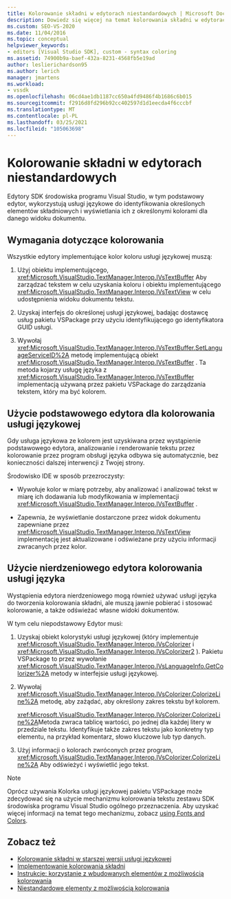 ```yaml
---
title: Kolorowanie składni w edytorach niestandardowych | Microsoft Docs
description: Dowiedz się więcej na temat kolorowania składni w edytorach niestandardowych zestawu SDK środowiska Visual Studio, w którym są wyświetlane określone kolory dla danego widoku dokumentu.
ms.custom: SEO-VS-2020
ms.date: 11/04/2016
ms.topic: conceptual
helpviewer_keywords:
- editors [Visual Studio SDK], custom - syntax coloring
ms.assetid: 74900b9a-baef-432a-8231-4568fb5e19ad
author: leslierichardson95
ms.author: lerich
manager: jmartens
ms.workload:
- vssdk
ms.openlocfilehash: 06cd4ae1db1187cc650a4fd9486f4b1686c6b015
ms.sourcegitcommit: f2916d8fd296b92cc402597d1d1eecda4f6cccbf
ms.translationtype: MT
ms.contentlocale: pl-PL
ms.lasthandoff: 03/25/2021
ms.locfileid: "105063698"
---
```

# <a name="syntax-coloring-in-custom-editors"></a>Kolorowanie składni w edytorach niestandardowych
Edytory SDK środowiska programu Visual Studio, w tym podstawowy edytor, wykorzystują usługi językowe do identyfikowania określonych elementów składniowych i wyświetlania ich z określonymi kolorami dla danego widoku dokumentu.

## <a name="colorization-requirements"></a>Wymagania dotyczące kolorowania
 Wszystkie edytory implementujące kolor koloru usługi językowej muszą:

1. Użyj obiektu implementującego, <xref:Microsoft.VisualStudio.TextManager.Interop.IVsTextBuffer> Aby zarządzać tekstem w celu uzyskania koloru i obiektu implementującego <xref:Microsoft.VisualStudio.TextManager.Interop.IVsTextView> w celu udostępnienia widoku dokumentu tekstu.

2. Uzyskaj interfejs do określonej usługi językowej, badając dostawcę usług pakietu VSPackage przy użyciu identyfikującego go identyfikatora GUID usługi.

3. Wywołaj <xref:Microsoft.VisualStudio.TextManager.Interop.IVsTextBuffer.SetLanguageServiceID%2A> metodę implementującą obiekt <xref:Microsoft.VisualStudio.TextManager.Interop.IVsTextBuffer> . Ta metoda kojarzy usługę języka z <xref:Microsoft.VisualStudio.TextManager.Interop.IVsTextBuffer> implementacją używaną przez pakietu VSPackage do zarządzania tekstem, który ma być kolorem.

## <a name="core-editor-usage-of-a-language-services-colorizer"></a>Użycie podstawowego edytora dla kolorowania usługi językowej
 Gdy usługa językowa ze kolorem jest uzyskiwana przez wystąpienie podstawowego edytora, analizowanie i renderowanie tekstu przez kolorowanie przez program obsługi języka odbywa się automatycznie, bez konieczności dalszej interwencji z Twojej strony.

 Środowisko IDE w sposób przezroczysty:

- Wywołuje kolor w miarę potrzeby, aby analizować i analizować tekst w miarę ich dodawania lub modyfikowania w implementacji <xref:Microsoft.VisualStudio.TextManager.Interop.IVsTextBuffer> .

- Zapewnia, że wyświetlanie dostarczone przez widok dokumentu zapewniane przez <xref:Microsoft.VisualStudio.TextManager.Interop.IVsTextView> implementację jest aktualizowane i odświeżane przy użyciu informacji zwracanych przez kolor.

## <a name="non-core-editor-usage-of-a-language-services-colorizer"></a>Użycie nierdzeniowego edytora kolorowania usługi języka
 Wystąpienia edytora nierdzeniowego mogą również używać usługi języka do tworzenia kolorowania składni, ale muszą jawnie pobierać i stosować kolorowanie, a także odświeżać własne widoki dokumentów.

 W tym celu niepodstawowy Edytor musi:

1. Uzyskaj obiekt kolorystyki usługi językowej (który implementuje <xref:Microsoft.VisualStudio.TextManager.Interop.IVsColorizer> i <xref:Microsoft.VisualStudio.TextManager.Interop.IVsColorizer2> ). Pakietu VSPackage to przez wywołanie <xref:Microsoft.VisualStudio.TextManager.Interop.IVsLanguageInfo.GetColorizer%2A> metody w interfejsie usługi językowej.

2. Wywołaj <xref:Microsoft.VisualStudio.TextManager.Interop.IVsColorizer.ColorizeLine%2A> metodę, aby zażądać, aby określony zakres tekstu był kolorem.

     <xref:Microsoft.VisualStudio.TextManager.Interop.IVsColorizer.ColorizeLine%2A>Metoda zwraca tablicę wartości, po jednej dla każdej litery w przedziale tekstu. Identyfikuje także zakres tekstu jako konkretny typ elementu, na przykład komentarz, słowo kluczowe lub typ danych.

3. Użyj informacji o kolorach zwróconych przez program, <xref:Microsoft.VisualStudio.TextManager.Interop.IVsColorizer.ColorizeLine%2A> Aby odświeżyć i wyświetlić jego tekst.

> [!NOTE]
> Oprócz używania Kolorka usługi językowej pakietu VSPackage może zdecydować się na użycie mechanizmu kolorowania tekstu zestawu SDK środowiska programu Visual Studio ogólnego przeznaczenia. Aby uzyskać więcej informacji na temat tego mechanizmu, zobacz [using Fonts and Colors](/previous-versions/visualstudio/visual-studio-2015/extensibility/using-fonts-and-colors?preserve-view=true&view=vs-2015).

## <a name="see-also"></a>Zobacz też

- [Kolorowanie składni w starszej wersji usługi językowej](../extensibility/internals/syntax-coloring-in-a-legacy-language-service.md)
- [Implementowanie kolorowania składni](../extensibility/internals/implementing-syntax-coloring.md)
- [Instrukcje: korzystanie z wbudowanych elementów z możliwością kolorowania](../extensibility/internals/how-to-use-built-in-colorable-items.md)
- [Niestandardowe elementy z możliwością kolorowania](../extensibility/internals/custom-colorable-items.md)